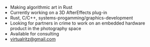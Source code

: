 - Making algorithmic art in Rust
- Currently working on a 3D AfterEffects plug-in
- Rust, C/C++, systems-progamming/graphics-development
- Looking for partners in crime to work on an embedded hardware product in the photography space
- Available for consulting
- virtualritz@gmail.com

